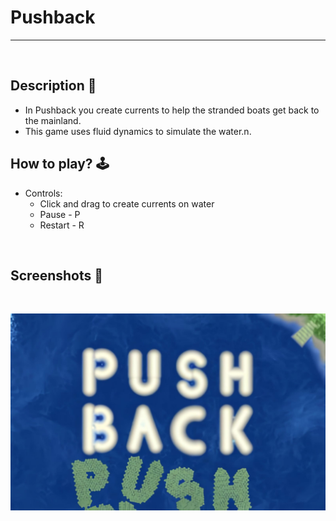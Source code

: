 # **Pushback** 

---

<br>

## **Description 📃**
- In Pushback you create currents to help the stranded boats get back to the mainland. 
- This game uses fluid dynamics to simulate the water.n.

## **How to play? 🕹️**
- Controls:
	- Click and drag to create currents on water
	- Pause - P
	- Restart - R

	
<br>

## **Screenshots 📸**

<br>

![image](../../assets/images/Pushback.jpg)

<br>
